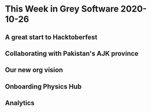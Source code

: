 # This Week in Grey Software 2020-10-26

## A great start to Hacktoberfest

## Collaborating with Pakistan's AJK province

## Our new org vision

## Onboarding Physics Hub

## Analytics
